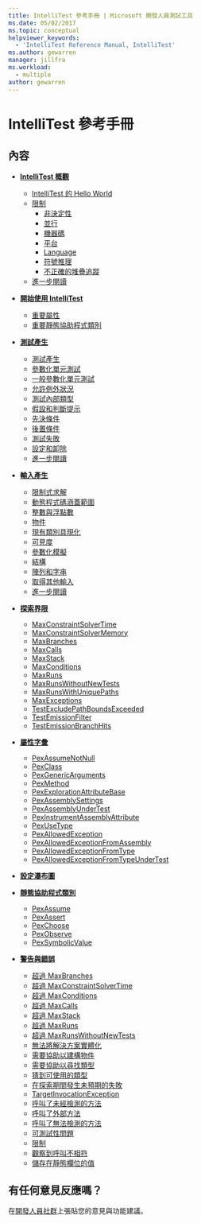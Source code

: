 ```yaml
---
title: IntelliTest 參考手冊 | Microsoft 開發人員測試工具
ms.date: 05/02/2017
ms.topic: conceptual
helpviewer_keywords:
  - 'IntelliTest Reference Manual, IntelliTest'
ms.author: gewarren
manager: jillfra
ms.workload:
  - multiple
author: gewarren
---
```

# <a name="intellitest-reference-manual"></a>IntelliTest 參考手冊

## <a name="contents"></a>內容

* **[IntelliTest 概觀](introduction.md)**
  - [IntelliTest 的 Hello World](introduction.md#the-hello-world-of-intellitest)
  - [限制](introduction.md#limitations)
    * [非決定性](introduction.md#nondeterminism)
    * [並行](introduction.md#concurrency)
    * [機器碼](introduction.md#native-code)
    * [平台](introduction.md#platform)
    * [Language](introduction.md#language)
    * [符號推理](introduction.md#symbolic-reasoning)
    * [不正確的堆疊追蹤](introduction.md#incorrect-stack-traces)
  - [進一步閱讀](introduction.md#further-reading)

* **[開始使用 IntelliTest](getting-started.md)**
  - [重要屬性](getting-started.md#important-attributes)
  - [重要靜態協助程式類別](getting-started.md#helper-classes)

* **[測試產生](test-generation.md)**
  - [測試產生](test-generation.md#test-generators)
  - [參數化單元測試](test-generation.md#parameterized-unit-testing)
  - [一般參數化單元測試](test-generation.md#generic-parameterized)
  - [允許例外狀況](test-generation.md#allowing-exceptions)
  - [測試內部類型](test-generation.md#internal-types)
  - [假設和判斷提示](test-generation.md#assumptions-and-assertions)
  - [先決條件](test-generation.md#precondition)
  - [後置條件](test-generation.md#postcondition)
  - [測試失敗](test-generation.md#test-failures)
  - [設定和卸除](test-generation.md#setup-teardown)
  - [進一步閱讀](test-generation.md#further-reading)

* **[輸入產生](input-generation.md)**
  - [限制式求解](input-generation.md#constraint-solver)
  - [動態程式碼涵蓋範圍](input-generation.md#dynamic-code-coverage)
  - [整數與浮點數](input-generation.md#integers-and-floats)
  - [物件](input-generation.md#objects)
  - [現有類別具現化](input-generation.md#existing-classes)
  - [可見度](input-generation.md#visibility)
  - [參數化模擬](input-generation.md#parameterized-mocks)
  - [結構](input-generation.md#structs)
  - [陣列和字串](input-generation.md#arrays-and-strings)
  - [取得其他輸入](input-generation.md#additional-inputs)
  - [進一步閱讀](input-generation.md#further-reading)

* **[探索界限](exploration-bounds.md)**
  - [MaxConstraintSolverTime](exploration-bounds.md#maxconstraintsolvertime)
  - [MaxConstraintSolverMemory](exploration-bounds.md#maxconstraintsolvermemory)
  - [MaxBranches](exploration-bounds.md#maxbranches)
  - [MaxCalls](exploration-bounds.md#maxcalls)
  - [MaxStack](exploration-bounds.md#maxstack)
  - [MaxConditions](exploration-bounds.md#maxconditions)
  - [MaxRuns](exploration-bounds.md#maxruns)
  - [MaxRunsWithoutNewTests](exploration-bounds.md#maxrunswithoutnewtests)
  - [MaxRunsWithUniquePaths](exploration-bounds.md#maxrunswithuniquepaths)
  - [MaxExceptions](exploration-bounds.md#maxexceptions)
  - [TestExcludePathBoundsExceeded](exploration-bounds.md#testexcludepathboundsexceeded)
  - [TestEmissionFilter](exploration-bounds.md#testemissionfilter)
  - [TestEmissionBranchHits](exploration-bounds.md#testemissionbranchhits)

* **[屬性字彙](attribute-glossary.md)**
  - [PexAssumeNotNull](attribute-glossary.md#pexassumenotnull)
  - [PexClass](attribute-glossary.md#pexclass)
  - [PexGenericArguments](attribute-glossary.md#pexgenericarguments)
  - [PexMethod](attribute-glossary.md#pexmethod)
  - [PexExplorationAttributeBase](attribute-glossary.md#pexexplorationattributebase)
  - [PexAssemblySettings](attribute-glossary.md#pexassemblysettings)
  - [PexAssemblyUnderTest](attribute-glossary.md#pexassemblyundertest)
  - [PexInstrumentAssemblyAttribute](attribute-glossary.md#pexinstrumentassemblyattribute)
  - [PexUseType](attribute-glossary.md#pexusetype)
  - [PexAllowedException](attribute-glossary.md#pexallowedexception)
  - [PexAllowedExceptionFromAssembly](attribute-glossary.md#pexallowedexceptionfromassembly)
  - [PexAllowedExceptionFromType](attribute-glossary.md#pexallowedexceptionfromtype)
  - [PexAllowedExceptionFromTypeUnderTest](attribute-glossary.md#pexallowedexceptionfromtypeundertest)

* **[設定瀑布圖](settings-waterfall.md)**

* **[靜態協助程式類別](static-helper-classes.md)**
  - [PexAssume](static-helper-classes.md#pexassume)
  - [PexAssert](static-helper-classes.md#pexassert)
  - [PexChoose](static-helper-classes.md#pexchoose)
  - [PexObserve](static-helper-classes.md#pexobserve)
  - [PexSymbolicValue](static-helper-classes.md#pexsymbolicvalue)

* **[警告與錯誤](warnings-and-errors.md)**
  - [超過 MaxBranches](warnings-and-errors.md#maxbranches-exceeded)
  - [超過 MaxConstraintSolverTime](warnings-and-errors.md#maxconstraintsolvertime-exceeded)
  - [超過 MaxConditions](warnings-and-errors.md#maxconditions-exceeded)
  - [超過 MaxCalls](warnings-and-errors.md#maxcalls-exceeded)
  - [超過 MaxStack](warnings-and-errors.md#maxstack-exceeded)
  - [超過 MaxRuns](warnings-and-errors.md#maxruns-exceeded)
  - [超過 MaxRunsWithoutNewTests](warnings-and-errors.md#maxrunswithoutnewtests-exceeded)
  - [無法將解決方案實體化](warnings-and-errors.md#cannot-concretize-solution)
  - [需要協助以建構物件](warnings-and-errors.md#help-construct)
  - [需要協助以尋找類型](warnings-and-errors.md#help-types)
  - [猜到可使用的類型](warnings-and-errors.md#usable-type-guessed)
  - [在探索期間發生未預期的失敗](warnings-and-errors.md#unexpected-exploration)
  - [TargetInvocationException](warnings-and-errors.md#targetinvocationexception)
  - [呼叫了未經檢測的方法](warnings-and-errors.md#uninstrumented-method-called)
  - [呼叫了外部方法](warnings-and-errors.md#external-method-called)
  - [呼叫了無法檢測的方法](warnings-and-errors.md#uninstrumentable-method-called)
  - [可測試性問題](warnings-and-errors.md#testability-issue)
  - [限制](warnings-and-errors.md#limitation)
  - [觀察到呼叫不相符](warnings-and-errors.md#observed-call-mismatch)
  - [儲存在靜態欄位的值](warnings-and-errors.md#value-static-field)

## <a name="got-feedback"></a>有任何意見反應嗎？

在[開發人員社群](https://developercommunity.visualstudio.com/content/idea/post.html?space=8)上張貼您的意見與功能建議。